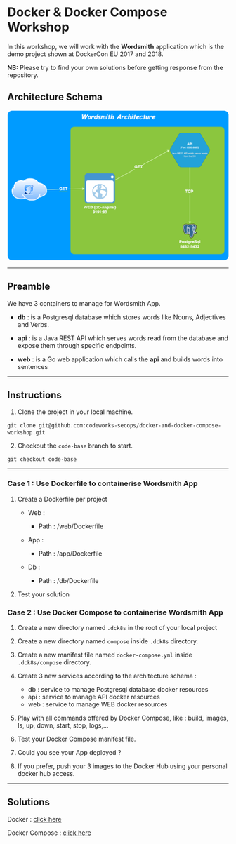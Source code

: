 # Docker & Docker Compose Workshop

In this workshop, we will work with the **Wordsmith** application which is the demo project shown at DockerCon EU 2017 and 2018.

**NB:** Please try to find your own solutions before getting response from the repository.

## Architecture Schema

![wordsmith-architcture](wordsmith-architecture.png   )

***

## Preamble

We have 3 containers to manage for Wordsmith App.

- **db** : is a Postgresql database which stores words like Nouns, Adjectives and Verbs.


- **api** : is a Java REST API which serves words read from the database and expose them through specific endpoints.


- **web** : is a Go web application which calls the **api** and builds words into sentences

***

## Instructions

1. Clone the project in your local machine.

```shell
git clone git@github.com:codeworks-secops/docker-and-docker-compose-workshop.git
```

2. Checkout the `code-base` branch to start.

```shell
git checkout code-base
```

***

### Case 1 : Use Dockerfile to containerise Wordsmith App

1. Create a Dockerfile per project

   * Web : 
     * Path : /web/Dockerfile
   
   * App : 
     * Path : /app/Dockerfile
   
   * Db : 
     * Path : /db/Dockerfile

2. Test your solution

### Case 2 : Use Docker Compose to containerise Wordsmith App

1. Create a new directory named `.dck8s` in the root of your local project


2. Create a new directory named `compose` inside `.dck8s` directory.


3. Create a new manifest file named `docker-compose.yml` inside `.dck8s/compose` directory.


4. Create 3 new services according to the architecture schema :
   
   - db : service to manage Postgresql database docker resources
   - api : service to manage API docker resources
   - web : service to manage WEB docker resources


5. Play with all commands offered by Docker Compose, like : build, images, ls, up, down, start, stop, logs,...


6. Test your Docker Compose manifest file.


7. Could you see your App deployed ?


8. If you prefer, push your 3 images to the Docker Hub using your personal docker hub access.

***

## Solutions

Docker : [click here](https://github.com/codeworks-secops/docker-and-docker-compose-workshop/tree/docker-deployment)

Docker Compose : [click here](https://github.com/codeworks-secops/docker-and-docker-compose-k8s-workshop/tree/docker-compose-deployment)
